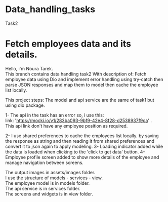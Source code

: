 # Data_handling_tasks

Task2

# Fetch employees data and its details.

Hello, i'm Noura Tarek.   
This branch contains data handling task2
With description of:
Fetch employee data using Dio and implement error handling using try-catch then parse JSON responses
and map them to model then cache the employee list locally.

This project steps:
The model and api service are the same of task1 but using dio package.

1- The api in the task has an error so, i use this:  
link: 'https://mocki.io/v1/283ba093-9bf9-42e4-8f28-d2538937f9ca' .   
This api link don't have any employee position as required.

2- I use shared preferences to cache the employees list locally.
by saving the response as string and then reading it from shared preferences and convert it to json
again to apply modeling.
3- Loading indicator added while the data is loaded when clicking to the 'click to get data' button.
4- Employee profile screen added to show more details of the employee and manage navigation between
screens.

The output images in assets/images folder.    
I use the structure of models - services - view.   
The employee model is in models folder.    
The api service is in services folder.    
The screens and widgets is in view folder.    

